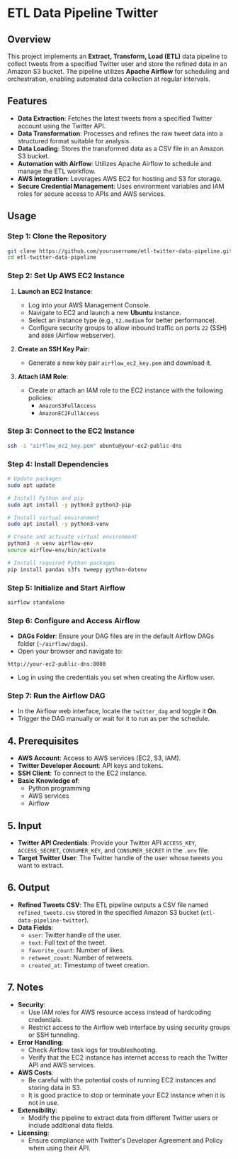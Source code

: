 # ETL Data Pipeline Twitter

## Overview
This project implements an **Extract, Transform, Load (ETL)** data pipeline to collect tweets from a specified Twitter user and store the refined data in an Amazon S3 bucket. The pipeline utilizes **Apache Airflow** for scheduling and orchestration, enabling automated data collection at regular intervals.

## Features
- **Data Extraction**: Fetches the latest tweets from a specified Twitter account using the Twitter API.
- **Data Transformation**: Processes and refines the raw tweet data into a structured format suitable for analysis.
- **Data Loading**: Stores the transformed data as a CSV file in an Amazon S3 bucket.
- **Automation with Airflow**: Utilizes Apache Airflow to schedule and manage the ETL workflow.
- **AWS Integration**: Leverages AWS EC2 for hosting and S3 for storage.
- **Secure Credential Management**: Uses environment variables and IAM roles for secure access to APIs and AWS services.

## Usage
### Step 1: Clone the Repository
```zsh
git clone https://github.com/yourusername/etl-twitter-data-pipeline.git
cd etl-twitter-data-pipeline
```

### Step 2: Set Up AWS EC2 Instance
1. **Launch an EC2 Instance**:
    - Log into your AWS Management Console.
    - Navigate to EC2 and launch a new **Ubuntu** instance.
    - Select an instance type (e.g., `t2.medium` for better performance).
    - Configure security groups to allow inbound traffic on ports `22` (SSH) and `8080` (Airflow webserver).

2. **Create an SSH Key Pair**:
    - Generate a new key pair `airflow_ec2_key.pem` and download it.

3. **Attach IAM Role**:
    - Create or attach an IAM role to the EC2 instance with the following policies:
        - `AmazonS3FullAccess`
        - `AmazonEC2FullAccess`

### Step 3: Connect to the EC2 Instance
```bash
ssh -i "airflow_ec2_key.pem" ubuntu@your-ec2-public-dns
```

### Step 4: Install Dependencies
```zsh
# Update packages
sudo apt update

# Install Python and pip
sudo apt install -y python3 python3-pip

# Install virtual environment
sudo apt install -y python3-venv

# Create and activate virtual environment
python3 -m venv airflow-env
source airflow-env/bin/activate

# Install required Python packages
pip install pandas s3fs tweepy python-dotenv
```

### Step 5: Initialize and Start Airflow
```bash
airflow standalone
```

### Step 6: Configure and Access Airflow
- **DAGs Folder**: Ensure your DAG files are in the default Airflow DAGs folder (`~/airflow/dags`).
- Open your browser and navigate to:
```
http://your-ec2-public-dns:8080
```
- Log in using the credentials you set when creating the Airflow user.

### Step 7: Run the Airflow DAG
- In the Airflow web interface, locate the `twitter_dag` and toggle it **On**.
- Trigger the DAG manually or wait for it to run as per the schedule.

## 4. Prerequisites
- **AWS Account**: Access to AWS services (EC2, S3, IAM).
- **Twitter Developer Account**: API keys and tokens.
- **SSH Client**: To connect to the EC2 instance.
- **Basic Knowledge of**:
    - Python programming
    - AWS services
    - Airflow

## 5. Input
- **Twitter API Credentials**: Provide your Twitter API `ACCESS_KEY`, `ACCESS_SECRET`, `CONSUMER_KEY`, and `CONSUMER_SECRET` in the `.env` file.
- **Target Twitter User**: The Twitter handle of the user whose tweets you want to extract.

## 6. Output
- **Refined Tweets CSV**: The ETL pipeline outputs a CSV file named `refined_tweets.csv` stored in the specified Amazon S3 bucket (`etl-data-pipeline-twitter`).
- **Data Fields**:
    - `user`: Twitter handle of the user.
    - `text`: Full text of the tweet.
    - `favorite_count`: Number of likes.
    - `retweet_count`: Number of retweets.
    - `created_at`: Timestamp of tweet creation.

## 7. Notes
- **Security**:
    - Use IAM roles for AWS resource access instead of hardcoding credentials.
    - Restrict access to the Airflow web interface by using security groups or SSH tunneling.
- **Error Handling**:
    - Check Airflow task logs for troubleshooting.
    - Verify that the EC2 instance has internet access to reach the Twitter API and AWS services.
- **AWS Costs**:
    - Be careful with the potential costs of running EC2 instances and storing data in S3.
    - It is good practice to stop or terminate your EC2 instance when it is not in use.
- **Extensibility**:
    - Modify the pipeline to extract data from different Twitter users or include additional data fields.
- **Licensing**:
    - Ensure compliance with Twitter's Developer Agreement and Policy when using their API.